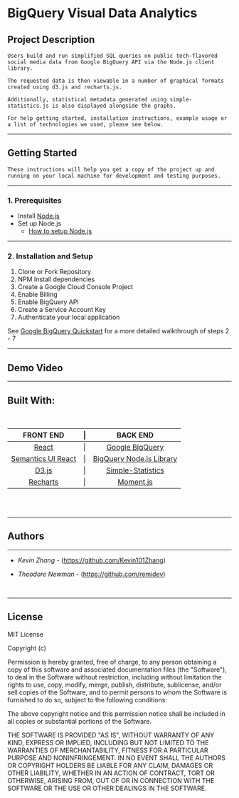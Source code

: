 # BigQuery Visual Data Analytics

## Project Description

```
Users build and run simplified SQL queries on public tech-flavored social media data from Google BigQuery API via the Node.js client library.

The requested data is then viewable in a number of graphical formats created using d3.js and recharts.js.

Additionally, statistical metadata generated using simple-statistics.js is also displayed alongside the graphs.

For help getting started, installation instructions, example usage or a list of technologies we used, please see below.
```

<hr>

## Getting Started

    These instructions will help you get a copy of the project up and running on your local machine for development and testing purposes.

<hr>

### 1. Prerequisites

- Install [Node.js](https://nodejs.org/en/download/)
- Set up Node.js
  - [How to setup Node.js](https://cloud.google.com/nodejs/docs/setup)
    <br>

<hr>

### 2. Installation and Setup

1. Clone or Fork Repository
2. NPM Install dependencies
3. Create a Google Cloud Console Project
4. Enable Billing
5. Enable BigQuery API
6. Create a Service Account Key
7. Authenticate your local application

See [Google BigQuery Quickstart](https://cloud.google.com/bigquery/docs/quickstarts/quickstart-client-libraries#before-you-begin) for a more detailed walkthrough of steps 2 - 7
<br>

<hr>

## Demo Video

<hr>

## Built With:

<br>

|                      FRONT END                       | \|  |                            BACK END                            |
| :--------------------------------------------------: | :-: | :------------------------------------------------------------: |
|            [React](https://reactjs.org/)             | \|  |     [Google BigQuery](https://cloud.google.com/bigquery/)      |
| [Semantics UI React](https://react.semantic-ui.com/) | \|  | [BigQuery Node.js Library](https://cloud.google.com/bigquery/) |
|              [D3.js](https://d3js.org/)              | \|  |       [Simple-Statistics](https://simplestatistics.org/)       |
|      [Recharts](http://recharts.org/en-US/blog)      | \|  |               [Moment.js](https://momentjs.com/)               |

<br>
<br>

<hr>

## Authors
<hr>

- _Kevin Zhang_ - (https://github.com/Kevin101Zhang)

- _Theodore Newman_ - (https://github.com/remidev)
<br>
<hr>

## License

MIT License

Copyright (c) 

Permission is hereby granted, free of charge, to any person obtaining a copy
of this software and associated documentation files (the "Software"), to deal
in the Software without restriction, including without limitation the rights
to use, copy, modify, merge, publish, distribute, sublicense, and/or sell
copies of the Software, and to permit persons to whom the Software is
furnished to do so, subject to the following conditions:

The above copyright notice and this permission notice shall be included in all
copies or substantial portions of the Software.

THE SOFTWARE IS PROVIDED "AS IS", WITHOUT WARRANTY OF ANY KIND, EXPRESS OR
IMPLIED, INCLUDING BUT NOT LIMITED TO THE WARRANTIES OF MERCHANTABILITY,
FITNESS FOR A PARTICULAR PURPOSE AND NONINFRINGEMENT. IN NO EVENT SHALL THE
AUTHORS OR COPYRIGHT HOLDERS BE LIABLE FOR ANY CLAIM, DAMAGES OR OTHER
LIABILITY, WHETHER IN AN ACTION OF CONTRACT, TORT OR OTHERWISE, ARISING FROM,
OUT OF OR IN CONNECTION WITH THE SOFTWARE OR THE USE OR OTHER DEALINGS IN THE
SOFTWARE.
